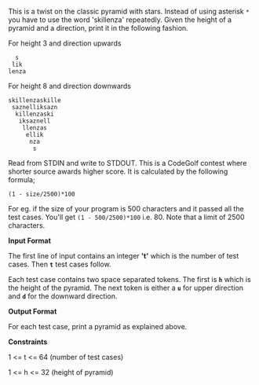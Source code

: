 This is a twist on the classic pyramid with stars. Instead of using asterisk `*` you have to use the word 'skillenza' repeatedly. Given the height of a pyramid and a direction, print it in the following fashion.

For height 3 and direction upwards

```
  s
 lik
lenza
```

For height 8 and direction downwards

```
skillenzaskille
 saznelliksazn
  killenzaski
   iksaznell
    llenzas
     ellik
      nza
       s
```

Read from STDIN and write to STDOUT. This is a CodeGolf contest where shorter source awards higher score. It is calculated by the following formula;

`(1 - size/2500)*100`

For eg. if the size of your program is 500 characters and it passed all the test cases. You'll get `(1 - 500/2500)*100` i.e. 80. Note that a limit of 2500 characters.

**Input Format**

The first line of input contains an integer **'t'** which is the number of test cases. Then **`t`** test cases follow.

Each test case contains two space separated tokens. The first is **`h`** which is the height of the pyramid. The next token is either a **`u`** for upper direction and **`d`** for the downward direction.

**Output Format**

For each test case, print a pyramid as explained above.

**Constraints**

1 <= t <= 64 (number of test cases)

1 <= h <= 32 (height of pyramid)
